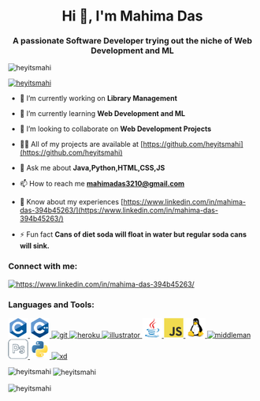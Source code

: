 <h1 align="center">Hi 👋, I'm Mahima Das</h1>
<h3 align="center">A passionate Software Developer trying out the niche of Web Development and ML</h3>

<p align="left"> <img src="https://komarev.com/ghpvc/?username=heyitsmahi&label=Profile%20views&color=0e75b6&style=flat" alt="heyitsmahi" /> </p>

<p align="left"> <a href="https://github.com/ryo-ma/github-profile-trophy"><img src="https://github-profile-trophy.vercel.app/?username=heyitsmahi" alt="heyitsmahi" /></a> </p>

- 🔭 I’m currently working on **Library Management**

- 🌱 I’m currently learning **Web Development and ML**

- 👯 I’m looking to collaborate on **Web Development Projects**

- 👨‍💻 All of my projects are available at [https://github.com/heyitsmahi](https://github.com/heyitsmahi)

- 💬 Ask me about **Java,Python,HTML,CSS,JS**

- 📫 How to reach me **mahimadas3210@gmail.com**

- 📄 Know about my experiences [https://www.linkedin.com/in/mahima-das-394b45263/](https://www.linkedin.com/in/mahima-das-394b45263/)

- ⚡ Fun fact **Cans of diet soda will float in water but regular soda cans will sink.**

<h3 align="left">Connect with me:</h3>
<p align="left">
<a href="https://linkedin.com/in/https://www.linkedin.com/in/mahima-das-394b45263/" target="blank"><img align="center" src="https://raw.githubusercontent.com/rahuldkjain/github-profile-readme-generator/master/src/images/icons/Social/linked-in-alt.svg" alt="https://www.linkedin.com/in/mahima-das-394b45263/" height="30" width="40" /></a>
</p>

<h3 align="left">Languages and Tools:</h3>
<p align="left"> <a href="https://www.cprogramming.com/" target="_blank" rel="noreferrer"> <img src="https://raw.githubusercontent.com/devicons/devicon/master/icons/c/c-original.svg" alt="c" width="40" height="40"/> </a> <a href="https://www.w3schools.com/cpp/" target="_blank" rel="noreferrer"> <img src="https://raw.githubusercontent.com/devicons/devicon/master/icons/cplusplus/cplusplus-original.svg" alt="cplusplus" width="40" height="40"/> </a> <a href="https://git-scm.com/" target="_blank" rel="noreferrer"> <img src="https://www.vectorlogo.zone/logos/git-scm/git-scm-icon.svg" alt="git" width="40" height="40"/> </a> <a href="https://heroku.com" target="_blank" rel="noreferrer"> <img src="https://www.vectorlogo.zone/logos/heroku/heroku-icon.svg" alt="heroku" width="40" height="40"/> </a> <a href="https://www.adobe.com/in/products/illustrator.html" target="_blank" rel="noreferrer"> <img src="https://www.vectorlogo.zone/logos/adobe_illustrator/adobe_illustrator-icon.svg" alt="illustrator" width="40" height="40"/> </a> <a href="https://www.java.com" target="_blank" rel="noreferrer"> <img src="https://raw.githubusercontent.com/devicons/devicon/master/icons/java/java-original.svg" alt="java" width="40" height="40"/> </a> <a href="https://developer.mozilla.org/en-US/docs/Web/JavaScript" target="_blank" rel="noreferrer"> <img src="https://raw.githubusercontent.com/devicons/devicon/master/icons/javascript/javascript-original.svg" alt="javascript" width="40" height="40"/> </a> <a href="https://www.linux.org/" target="_blank" rel="noreferrer"> <img src="https://raw.githubusercontent.com/devicons/devicon/master/icons/linux/linux-original.svg" alt="linux" width="40" height="40"/> </a> <a href="https://middlemanapp.com/" target="_blank" rel="noreferrer"> <img src="https://raw.githubusercontent.com/leungwensen/svg-icon/b84b3f3a3da329b7c1d02346865f8e98beb05413/dist/svg/logos/middleman.svg" alt="middleman" width="40" height="40"/> </a> <a href="https://www.photoshop.com/en" target="_blank" rel="noreferrer"> <img src="https://raw.githubusercontent.com/devicons/devicon/master/icons/photoshop/photoshop-line.svg" alt="photoshop" width="40" height="40"/> </a> <a href="https://www.python.org" target="_blank" rel="noreferrer"> <img src="https://raw.githubusercontent.com/devicons/devicon/master/icons/python/python-original.svg" alt="python" width="40" height="40"/> </a> <a href="https://www.adobe.com/products/xd.html" target="_blank" rel="noreferrer"> <img src="https://cdn.worldvectorlogo.com/logos/adobe-xd.svg" alt="xd" width="40" height="40"/> </a> </p>

<p><img align="left" src="https://github-readme-stats.vercel.app/api/top-langs?username=heyitsmahi&show_icons=true&locale=en&layout=compact" alt="heyitsmahi" /></p>

<p>&nbsp;<img align="center" src="https://github-readme-stats.vercel.app/api?username=heyitsmahi&show_icons=true&locale=en" alt="heyitsmahi" /></p>

<p><img align="center" src="https://github-readme-streak-stats.herokuapp.com/?user=heyitsmahi&" alt="heyitsmahi" /></p>
